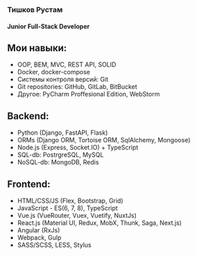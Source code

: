 ### Тишков Рустам
#### Junior Full-Stack Developer





Мои навыки:
---
  + OOP, BEM, MVC, REST API, SOLID
  + Docker, docker-compose
  + Системы контроля версий: Git
  + Git repositories: GitHub, GitLab, BitBucket
  + Другое: PyCharm Proffesional Edition, WebStorm

 
Backend:
---
  + Python (Django, FastAPI, Flask)
  + ORMs (Django ORM, Tortoise ORM, SqlAlchemy, Mongoose)
  + Node.js (Express, Socket.IO) + TypeScript
  + SQL-db: PostrgreSQL, MySQL
  + NoSQL-db: MongoDB, Redis

  
Frontend:
---
  + HTML/CSS/JS (Flex, Bootstrap, Grid)
  + JavaScript - ES(6, 7, 8), TypeScript
  + Vue.js (VueRouter, Vuex, Vuetify, NuxtJs)
  + React.js (Material UI, Redux, MobX, Thunk, Saga, Next.js)
  + Angular (RxJs)
  + Webpack, Gulp
  + SASS/SCSS, LESS, Stylus
  
